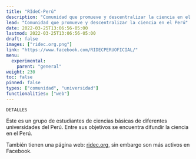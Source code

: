 ```yaml
---
title: "RIdeC-Perú"
description: "Comunidad que promueve y descentralizar la ciencia en el Perú"
lead: "Comunidad que promueve y descentralizar la ciencia en el Perú"
date: 2022-03-25T13:06:56-05:00
lastmod: 2022-03-25T13:06:56-05:00
draft: false
images: ["ridec.org.png"]
link: "https://www.facebook.com/RIDECPERUOFICIAL/"
menu:
  experimental:
    parent: "general"
weight: 230
toc: false
pinned: false
types: ["comunidad", "universidad"]
functionalities: ["web"]
---
```


```text
DETALLES
```

Este es un grupo de estudiantes de ciencias básicas de diferentes universidades del Perú. Entre sus objetivos se encuentra difundir la ciencia en el Perú.

También tienen una página web: [ridec.org](https://www.ridec.org/), sin embargo son más activos en Facebook.
